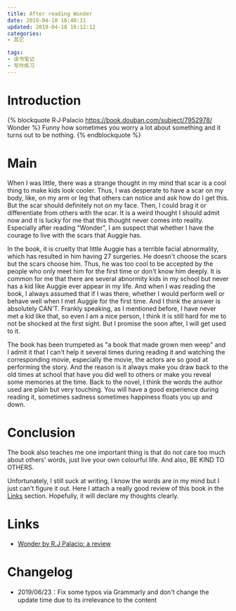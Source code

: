 ```yaml
---
title: After reading Wonder
date: 2019-04-10 16:40:11
updated: 2019-04-18 16:12:12
categories:
- 其它

tags:
- 读书笔记
- 写作练习
---
```

# Introduction
{% blockquote R·J·Palacio https://book.douban.com/subject/7952978/ Wonder %}
Funny how sometimes you worry a lot about something and it turns out to be nothing.
{% endblockquote %}

<!-- more -->
# Main
When I was little, there was a strange thought in my mind that scar is a cool thing to make kids look cooler. Thus, I was desperate to have a scar on my body, like, on my arm or leg that others can notice and ask how do I get this. But the scar should definitely not on my face. Then, I could brag it or differentiate from others with the scar. It is a weird thought I should admit now and it is lucky for me that this thought never comes into reality. Especially after reading "Wonder", I am suspect that whether I have the courage to live with the scars that Auggie has.

In the book, it is cruelty that little Auggie has a terrible facial abnormality, which has resulted in him having 27 surgeries. He doesn't choose the scars but the scars choose him. Thus, he was too cool to be accepted by the people who only meet him for the first time or don't know him deeply. It is common for me that there are several abnormity kids in my school but never has a kid like Auggie ever appear in my life. And when I was reading the book, I always assumed that if I was there, whether I would perform well or behave well when I met Auggie for the first time. And I think the answer is absolutely CAN'T. Frankly speaking, as I mentioned before, I have never met a kid like that, so even I am a nice person, I think it is still hard for me to not be shocked at the first sight. But I promise the soon after, I will get used to it.

The book has been trumpeted as "a book that made grown men weep" and I admit it that I can't help it several times during reading it and watching the corresponding movie, especially the movie, the actors are so good at performing the story. And the reason is it always make you draw back to the old times at school that have you did well to others or make you reveal some memories at the time. Back to the novel, I think the words the author used are plain but very touching. You will have a good experience during reading it, sometimes sadness sometimes happiness floats you up and down.

# Conclusion
The book also teaches me one important thing is that do not care too much about others' words, just live your own colourful life. And also, BE KIND TO OTHERS.

Unfortunately, I still suck at writing, I know the words are in my mind but I just can't figure it out. Here I attach a really good review of this book in the [Links](https://www.telegraph.co.uk/culture/books/children_sbookreviews/9099174/Wonder-by-R.J-Palacio-review.html) section. Hopefully, it will declare my thoughts clearly.

# Links
- [Wonder by R.J Palacio: a review](https://www.telegraph.co.uk/culture/books/children_sbookreviews/9099174/Wonder-by-R.J-Palacio-review.html)

# Changelog
- 2019/06/23：Fix some typos via Grammarly and don't change the update time due to its irrelevance to the content

